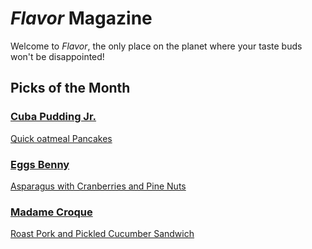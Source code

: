 # _Flavor_ Magazine

Welcome to _Flavor_, the only place on the planet where your taste buds won't be disappointed!



## Picks of the Month

### [Cuba Pudding Jr.](writer/cuba-pudding-jr.md)

[Quick oatmeal Pancakes](recipe/feb/quick-oatmeal-pancakes.md)

### [Eggs Benny](writer/eggs-benny.md)

[Asparagus with Cranberries and Pine Nuts](recipe/feb/asparagus-with-cranberries-and-pine-nuts.md)

### [Madame Croque](writer/madame-croque.md) 

[Roast Pork and Pickled Cucumber Sandwich](recipe/feb/roast-pork-sandwich.md)
